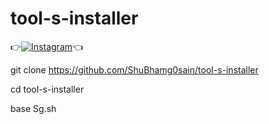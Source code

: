 # tool-s-installer

👉[![Instagram](https://img.shields.io/badge/INSTAGRAM-FOLLOW-red?style=for-the-badge&logo=instagram)](https://www.instagram.com/shubhamgosainn/)👈

git clone https://github.com/ShuBhamg0sain/tool-s-installer

cd tool-s-installer

base Sg.sh


